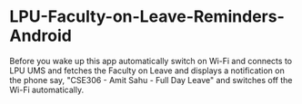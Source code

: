 # LPU-Faculty-on-Leave-Reminders-Android

Before you wake up this app automatically switch on Wi-Fi and connects to LPU UMS and fetches the Faculty on Leave and displays a notification on the phone say, "CSE306 - Amit Sahu - Full Day Leave" and switches off the Wi-Fi automatically.
